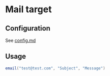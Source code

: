 # Mail target

## Configuration

See [config.md](./config.md)

## Usage

```groovy
email("test@test.com", "Subject", "Message")
```